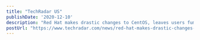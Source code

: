 ```yaml
---
title: "TechRadar US"
publishDate: '2020-12-10'
description: "Red Hat makes drastic changes to CentOS, leaves users fuming"
postUrl: "https://www.techradar.com/news/red-hat-makes-drastic-changes-to-centos-leaves-users-fuming"
---
```

